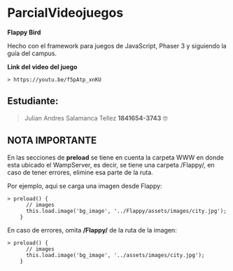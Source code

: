 ﻿# ParcialVideojuegos
__Flappy Bird__ 

Hecho con el framework para juegos de JavaScript, Phaser 3 y siguiendo la guía del campus. 

__Link del video del juego__
```
> https://youtu.be/f5pAtp_xnKU
```
## Estudiante:
> Julian Andres Salamanca Tellez __1841654-3743__ 🤓

## NOTA IMPORTANTE
En las secciones de __preload__ se tiene en cuenta la carpeta WWW en donde esta ubicado el WampServer, es decir, se tiene una carpeta /Flappy/, en caso de tener errores, elimine esa parte de la ruta. 

Por ejemplo, aqui se carga una imagen desde Flappy: 

```
> preload() {
      // images
      this.load.image('bg_image', '../Flappy/assets/images/city.jpg');
    }
```

En caso de errores, omita __/Flappy/__ de la ruta de la imagen: 

```
> preload() {
      // images
      this.load.image('bg_image', '../assets/images/city.jpg');
    }
```
